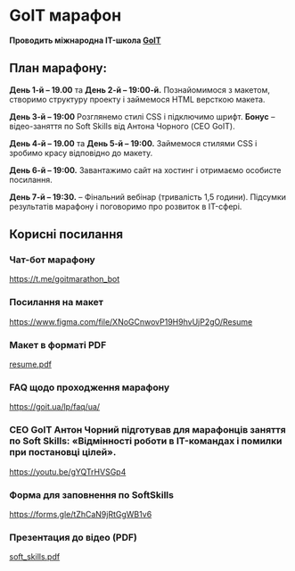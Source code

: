 # GoIT марафон
**Проводить міжнародна IT-школа [GoIT](https://goit.ua/?lang=uk)**

## План марафону:
**День 1-й – 19.00** та **День 2-й – 19:00-й.** Познайомимося з макетом, створимо структуру проекту і займемося HTML версткою макета.

**День 3-й – 19:00** Розглянемо стилі CSS і підключимо шрифт. **Бонус** – відео-заняття по Soft Skills від Антона Чорного (CEO GoIT).

**День 4-й – 19.00** та **День 5-й – 19:00.** Займемося стилями CSS і зробимо красу відповідно до макету.

**День 6-й – 19:00.** Завантажимо сайт на хостинг і отримаємо особисте посилання.

**День 7-й – 19:30.** – Фінальний вебінар (тривалість 1,5 години). Підсумки результатів марафону і поговоримо про розвиток в IT-сфері.

## Корисні посилання

### Чат-бот марафону
https://t.me/goitmarathon_bot

### Посилання на макет
https://www.figma.com/file/XNoGCnwovP19H9hvUjP2gO/Resume

### Макет в форматі PDF
[resume.pdf](_src\resume.pdf)

### FAQ щодо проходження марафону
https://goit.ua/lp/faq/ua/

### CEO GoIT Антон Чорний підготував для марафонців заняття по Soft Skills: «Відмінності роботи в IT-командах і помилки при постановці цілей».
https://youtu.be/gYQTrHVSGp4

### Форма для заповнення по SoftSkills
https://forms.gle/tZhCaN9jRtGgWB1v6

### Презентация до відео (PDF)
[soft_skills.pdf](_src/soft_skills.pdf)
